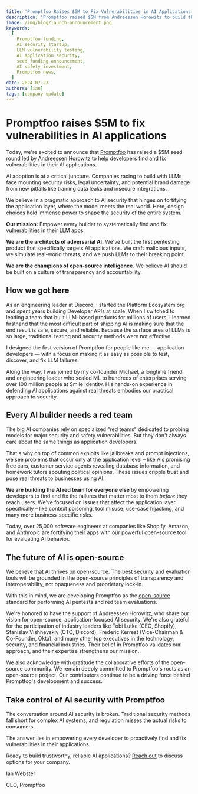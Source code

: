 ```yaml
---
title: 'Promptfoo Raises $5M to Fix Vulnerabilities in AI Applications'
description: 'Promptfoo raised $5M from Andreessen Horowitz to build the red team for AI applications. See our mission to fix vulnerabilities before they reach users.'
image: /img/blog/launch-announcement.png
keywords:
  [
    Promptfoo funding,
    AI security startup,
    LLM vulnerability testing,
    AI application security,
    seed funding announcement,
    AI safety investment,
    Promptfoo news,
  ]
date: 2024-07-23
authors: [ian]
tags: [company-update]
---
```


# Promptfoo raises $5M to fix vulnerabilities in AI applications

Today, we're excited to announce that [Promptfoo](https://www.promptfoo.dev/) has raised a $5M seed round led by Andreessen Horowitz to help developers find and fix vulnerabilities in their AI applications.

AI adoption is at a critical juncture. Companies racing to build with LLMs face mounting security risks, legal uncertainty, and potential brand damage from new pitfalls like training data leaks and insecure integrations.

We believe in a pragmatic approach to AI security that hinges on fortifying the application layer, where the model meets the real world. Here, design choices hold immense power to shape the security of the entire system.

**Our mission:** Empower every builder to systematically find and fix vulnerabilities in their LLM apps.

**We are the architects of adversarial AI.** We've built the first pentesting product that specifically targets AI applications. We craft malicious inputs, we simulate real-world threats, and we push LLMs to their breaking point.

**We are the champions of open-source intelligence.** We believe AI should be built on a culture of transparency and accountability.

## How we got here

As an engineering leader at Discord, I started the Platform Ecosystem org and spent years building Developer APIs at scale. When I switched to leading a team that built LLM-based products for millions of users, I learned firsthand that the most difficult part of shipping AI is making sure that the end result is safe, secure, and reliable. Because the surface area of LLMs is so large, traditional testing and security methods were not effective.

I designed the first version of Promptfoo for people like me — application developers — with a focus on making it as easy as possible to test, discover, and fix LLM failures.

Along the way, I was joined by my co-founder Michael, a longtime friend and engineering leader who scaled ML to hundreds of enterprises serving over 100 million people at Smile Identity. His hands-on experience in defending AI applications against real threats embodies our practical approach to security.

## Every AI builder needs a red team

The big AI companies rely on specialized "red teams" dedicated to probing models for major security and safety vulnerabilities. But they don't always care about the same things as application developers.

That's why on top of common exploits like jailbreaks and prompt injections, we see problems that occur only at the application level – like AIs promising free cars, customer service agents revealing database information, and homework tutors spouting political opinions. These issues cripple trust and pose real threats to businesses using AI.

**We are building the AI red team for everyone else** by empowering developers to find and fix the failures that matter most to them _before_ they reach users. We've focused on issues that affect the application layer specifically – like context poisoning, tool misuse, use-case hijacking, and many more business-specific risks.

Today, over 25,000 software engineers at companies like Shopify, Amazon, and Anthropic are fortifying their apps with our powerful open-source tool for evaluating AI behavior.

## The future of AI is open-source

We believe that AI thrives on open-source. The best security and evaluation tools will be grounded in the open-source principles of transparency and interoperability, not opaqueness and proprietary lock-in.

With this in mind, we are developing Promptfoo as the [open-source](https://github.com/promptfoo/promptfoo) standard for performing AI pentests and red team evaluations.

We're honored to have the support of Andreessen Horowitz, who share our vision for open-source, application-focused AI security. We're also grateful for the participation of industry leaders like Tobi Lutke (CEO, Shopify), Stanislav Vishnevskiy (CTO, Discord), Frederic Kerrest (Vice-Chairman & Co-Founder, Okta), and many other top executives in the technology, security, and financial industries. Their belief in Promptfoo validates our approach, and their expertise strengthens our mission.

We also acknowledge with gratitude the collaborative efforts of the open-source community. We remain deeply committed to Promptfoo's roots as an open-source project. Our contributors continue to be a driving force behind Promptfoo's development and success.

## Take control of AI security with Promptfoo

The conversation around AI security is broken. Traditional security methods fall short for complex AI systems, and regulation misses the actual risks to consumers.

The answer lies in empowering every developer to proactively find and fix vulnerabilities in their applications.

Ready to build trustworthy, reliable AI applications? [Reach out](https://promptfoo.dev/contact/) to discuss options for your company.

Ian Webster

CEO, Promptfoo

<!-- truncate -->
